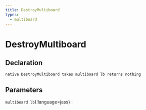 ```yaml
---
title: DestroyMultiboard
types:
  - multiboard
---
```


# DestroyMultiboard

## Declaration

```jass
native DestroyMultiboard takes multiboard lb returns nothing
```

## Parameters
`multiboard lb`{!language=jass}
: 
